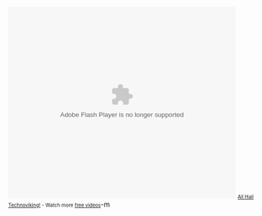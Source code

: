 <object height="392" width="464"></object>

<param name="movie" value="http://embed.break.com/MzczMjAw"></param><embed src="http://embed.break.com/MzczMjAw" type="application/x-shockwave-flash" height="392" width="464"></embed>
<font size="1"><a href="http://www.break.com/knockedupdvd/all-hail-technoviking.html">All Hail Technoviking!</a> - Watch more <a href="http://www.break.com/">free videos</a></font>-m